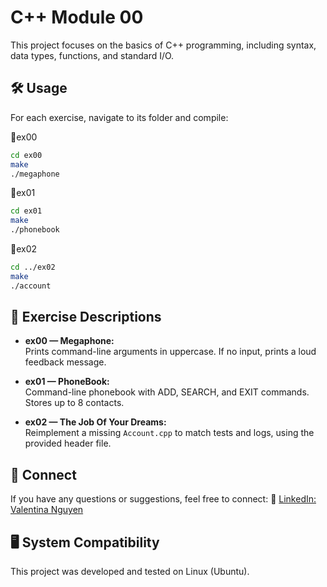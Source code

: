 # C++ Module 00

This project focuses on the basics of C++ programming, including syntax, data types, functions, and standard I/O.


## 🛠️ Usage

For each exercise, navigate to its folder and compile:

📂ex00

```bash
cd ex00
make
./megaphone
```

📂ex01
```bash
cd ex01
make
./phonebook
```

📂ex02
```bash
cd ../ex02
make
./account

```

## 📝 Exercise Descriptions

- **ex00 — Megaphone:**  
  Prints command-line arguments in uppercase. If no input, prints a loud feedback message.

- **ex01 — PhoneBook:**  
  Command-line phonebook with ADD, SEARCH, and EXIT commands. Stores up to 8 contacts.

- **ex02 — The Job Of Your Dreams:**  
  Reimplement a missing `Account.cpp` to match tests and logs, using the provided header file.
## 💼 Connect
If you have any questions or suggestions, feel free to connect: 🔗 [LinkedIn: Valentina Nguyen](https://www.linkedin.com/in/valentina-nguyen-tina/)

## 🖥️ System Compatibility
This project was developed and tested on Linux (Ubuntu).
